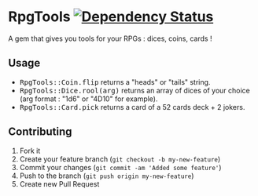 RpgTools [![Dependency Status](https://gemnasium.com/Yinfei/rpg_tools.svg)](https://gemnasium.com/Yinfei/rpg_tools)
=======

A gem that gives you tools for your RPGs : dices, coins, cards !

## Usage

* <tt>RpgTools::Coin.flip</tt> returns a "heads" or "tails" string.
* <tt>RpgTools::Dice.rool(arg)</tt> returns an array of dices of your choice (arg format : "1d6" or "4D10" for example).
* <tt>RpgTools::Card.pick</tt> returns a card of a 52 cards deck + 2 jokers.

## Contributing

1. Fork it
2. Create your feature branch (`git checkout -b my-new-feature`)
3. Commit your changes (`git commit -am 'Added some feature'`)
4. Push to the branch (`git push origin my-new-feature`)
5. Create new Pull Request

